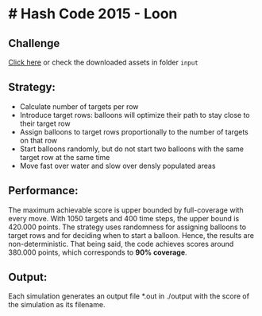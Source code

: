 # # Hash Code 2015 - Loon

## Challenge 
[Click here](https://hashcode.withgoogle.com/past_editions.html) or check the downloaded assets in folder `input`

## Strategy:
- Calculate number of targets per row
- Introduce target rows: balloons will optimize their path to stay close to their target row
- Assign balloons to target rows proportionally to the number of targets on that row
- Start balloons randomly, but do not start two balloons with the same target row at the same time
- Move fast over water and slow over densly populated areas

## Performance:
The maximum achievable score is upper bounded by full-coverage with every move.
With 1050 targets and 400 time steps, the upper bound is 420.000 points. The strategy uses randomness for assigning balloons to target rows and for deciding when to start a balloon. Hence, the results are 
non-deterministic. That being said, the code achieves scores around 380.000 points, which corresponds to **90% coverage**.

## Output:
Each simulation generates an output file *.out in ./output
with the score of the simulation as its filename.